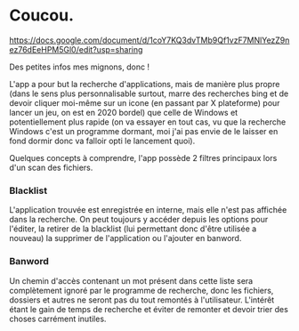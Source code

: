 # Coucou.

https://docs.google.com/document/d/1coY7KQ3dvTMb9Qf1vzF7MNlYezZ9nez76dEeHPM5Gl0/edit?usp=sharing

Des petites infos mes mignons, donc !

L'app a pour but la recherche d'applications, mais de manière plus propre 
(dans le sens plus personnalisable surtout, marre des recherches bing et 
de devoir cliquer moi-même sur un icone (en passant par X plateforme) pour lancer un jeu, 
on est en 2020 bordel) que celle de Windows et potentiellement plus rapide 
(on va essayer en tout cas, vu que la recherche Windows c'est un programme dormant, 
moi j'ai pas envie de le laisser en fond dormir donc va falloir opti le lancement quoi).

Quelques concepts à comprendre, l'app possède 2 filtres principaux lors d'un scan des fichiers.

### Blacklist

L'application trouvée est enregistrée en interne, mais elle n'est pas affichée dans la recherche.
On peut toujours y accéder depuis les options pour l'éditer, la retirer de la blacklist 
(lui permettant donc d'être utilisée a nouveau) la supprimer de l'application ou l'ajouter en banword.

### Banword

Un chemin d'accès contenant un mot présent dans cette liste sera complètement ignoré 
par le programme de recherche, donc les fichiers, dossiers et autres 
ne seront pas du tout remontés à l'utilisateur. L'intérêt étant le gain de temps de recherche
et éviter de remonter et devoir trier des choses carrément inutiles.
